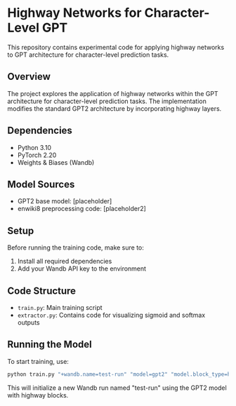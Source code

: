 # Highway Networks for Character-Level GPT

This repository contains experimental code for applying highway networks to GPT architecture for character-level prediction tasks.

## Overview

The project explores the application of highway networks within the GPT architecture for character-level prediction tasks. The implementation modifies the standard GPT2 architecture by incorporating highway layers.

## Dependencies

- Python 3.10
- PyTorch 2.20
- Weights & Biases (Wandb)

## Model Sources

- GPT2 base model: [placeholder]
- enwiki8 preprocessing code: [placeholder2]

## Setup

Before running the training code, make sure to:
1. Install all required dependencies
2. Add your Wandb API key to the environment

## Code Structure

- `train.py`: Main training script
- `extractor.py`: Contains code for visualizing sigmoid and softmax outputs

## Running the Model

To start training, use:

```bash
python train.py "+wandb.name=test-run" "model=gpt2" "model.block_type=highway"
```

This will initialize a new Wandb run named "test-run" using the GPT2 model with highway blocks.